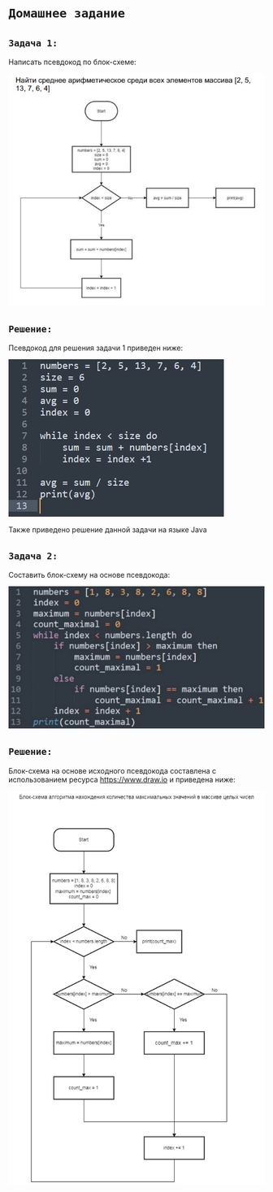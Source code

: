 # `Домашнее задание`

## `Задача 1:`
Написать псевдокод по блок-схеме:

![Задача 1](img/Task_1.jpg)

## `Решение:`
Псевдокод для решения задачи 1 приведен ниже: 

![Решение задачи 1](img/Solve_1.jpg)

Также приведено решение данной задачи на языке Java

## `Задача 2:`
Составить блок-схему на основе псевдокода:

![Задача 2](img/Task_2.jpg)

## `Решение:`
Блок-схема на основе исходного псевдокода составлена с использованием ресурса https://www.draw.io и приведена ниже: 

![Решение задачи 2](img/Solve_2.jpg)

